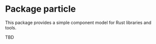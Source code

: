 # Package particle

This package provides a simple component model for Rust libraries and tools.

TBD
